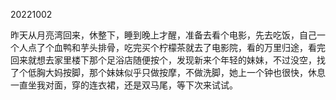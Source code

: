 20221002

昨天从月亮湾回来，休整下，睡到晚上才醒，准备去看个电影，先去吃饭，自己一个人点了个血鸭和芋头排骨，吃完买个柠檬茶就去了电影院，看的万里归途，看完回来就想去家里楼下那个足浴店随便按个，发现新来个年轻的妹妹，不过没空，找了个低胸大妈按脚，那个妹妹似乎只做按摩，不做洗脚，她上一个钟也很快，休息一直坐我对面，穿的连衣裙，还是双马尾，等下次来试试。